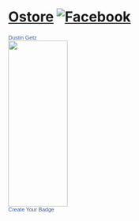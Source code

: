 # [Ostore](https://simplestoreonline.com/) [![Facebook](https://img.shields.io/twitter/url/http/shields.io.svg?style=social&logo=twitter)](https://www.facebook.com/simplestorepa/)
<div id="facebook-embed">
<!-- Facebook Badge START --><a href="http://www.facebook.com/dustin.getz" target="_TOP" style="font-family: &quot;lucida grande&quot;,tahoma,verdana,arial,sans-serif; font-size: 11px; font-variant: normal; font-style: normal; font-weight: normal; color: #3B5998; text-decoration: none;" title="Dustin Getz">Dustin Getz</a><br/><a href="http://www.facebook.com/dustin.getz" target="_TOP" title="Dustin Getz"><img src="http://badge.facebook.com/badge/6103645.1191.1673872666.png" width="120" height="335" style="border: 0px;" /></a><br/><a href="http://www.facebook.com/badges/" target="_TOP" style="font-family: &quot;lucida grande&quot;,tahoma,verdana,arial,sans-serif; font-size: 11px; font-variant: normal; font-style: normal; font-weight: normal; color: #3B5998; text-decoration: none;" title="Make your own badge!">Create Your Badge</a><!-- Facebook Badge END -->
			</div><!-- end facebook-embed -->
